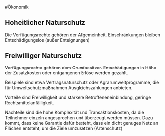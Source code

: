 #Ökonomik

## Hoheitlicher Naturschutz

Die Verfügungsrechte gehören der Allgemeinheit. Einschränkungen bleiben Entschädigungslos (außer Enteignungen)

## Freiwilliger Naturschutz

Verfügungsrechte gehören dem Grundbesitzer. Entschädigungen in Höhe der Zusatzkosten oder entgangenen Erlöse werden gezahlt.

Beispiele sind etwa Vertragsnaturschutz oder Agrarumweltprogramme, die für Umweltschutzmaßnahmen Ausgleichszahlungen anbieten.

Vorteile sind Freiwilligkeit und stärkere Betroffeneneinbindung, geringe Rechtsmittelanfälligkeit.

Nachteile sind die hohe Komplexität und Transaktionskosten, da die Teilnehmer einzeln angesprochen und überzeugt werden müssen. Dazu kommt, dass keine Garantie dafür besteht, dass ein dicht genuges Netz an Flächen entsteht, um die Ziele umzusetzen (Artenschutz)